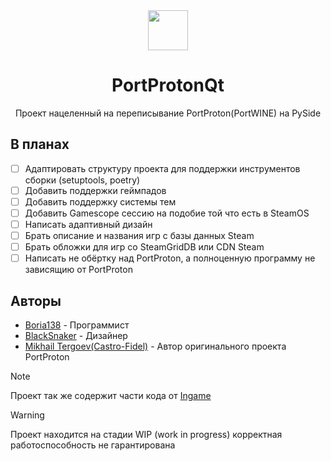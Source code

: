<div align="center">
  <img src="https://raw.githubusercontent.com/Castro-Fidel/PortWINE/master/data_from_portwine/img/gui/portproton.svg" width="64">
  <h1 align="center">PortProtonQt</h1>
  <p align="center">Проект нацеленный на переписывание PortProton(PortWINE) на PySide</p>
</div>

## В планах

- [ ] Адаптировать структуру проекта для поддержки инструментов сборки (setuptools, poetry)
- [ ] Добавить поддержки геймпадов
- [ ] Добавить поддержку системы тем
- [ ] Добавить Gamescope сессию на подобие той что есть в SteamOS
- [ ] Написать адаптивный дизайн
- [ ] Брать описание и названия игр с базы данных Steam
- [ ] Брать обложки для игр со SteamGridDB или CDN Steam
- [ ] Написать не обёртку над PortProton, а полноценную программу не зависящию от PortProton

## Авторы

* [Boria138](https://github.com/Boria138) - Программист
* [BlackSnaker](https://github.com/BlackSnaker) - Дизайнер
* [Mikhail Tergoev(Castro-Fidel)](https://github.com/Castro-Fidel) - Автор оригинального проекта PortProton

> [!NOTE]
> Проект так же содержит части кода от [Ingame](https://github.com/Castro-Fidel/ingame)

> [!WARNING]  
> Проект находится на стадии WIP (work in progress) корректная работоспособность не гарантирована
